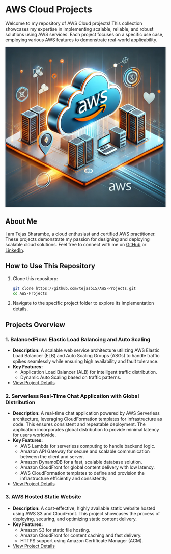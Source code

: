 # AWS Cloud Projects

Welcome to my repository of AWS Cloud projects! This collection showcases my expertise in implementing scalable, reliable, and robust solutions using AWS services. Each project focuses on a specific use case, employing various AWS features to demonstrate real-world applicability.

![AWS Project Thumbnail](AWS%20Project%20Thumbnail.webp)

## About Me

I am Tejas Bharambe, a cloud enthusiast and certified AWS practitioner. These projects demonstrate my passion for designing and deploying scalable cloud solutions. Feel free to connect with me on [GitHub](https://github.com/tejasb15) or [LinkedIn](https://linkedin.com/in/tejasb15).

## How to Use This Repository

1. Clone this repository:
   ```bash
   git clone https://github.com/tejasb15/AWS-Projects.git
   cd AWS-Projects
   ```
2. Navigate to the specific project folder to explore its implementation details.

## Projects Overview

### 1. **BalancedFlow: Elastic Load Balancing and Auto Scaling**

- **Description:** A scalable web service architecture utilizing AWS Elastic Load Balancer (ELB) and Auto Scaling Groups (ASGs) to handle traffic spikes seamlessly while ensuring high availability and fault tolerance.
- **Key Features:**
  - Application Load Balancer (ALB) for intelligent traffic distribution.
  - Dynamic Auto Scaling based on traffic patterns.
- [View Project Details](./BalancedFlow%20-%20Elastic%20Load%20Balancing%20and%20Autoscaling/BalancedFlow%20ELB%20&%20ASG.md)

### 2. **Serverless Real-Time Chat Application with Global Distribution**

- **Description:** A real-time chat application powered by AWS Serverless architecture, leveraging CloudFormation templates for infrastructure as code. This ensures consistent and repeatable deployment. The application incorporates global distribution to provide minimal latency for users worldwide.
- **Key Features:**
  - AWS Lambda for serverless computing to handle backend logic.
  - Amazon API Gateway for secure and scalable communication between the client and server.
  - Amazon DynamoDB for a fast, scalable database solution.
  - Amazon CloudFront for global content delivery with low latency.
  - AWS CloudFormation templates to define and provision the infrastructure efficiently and consistently.
- [View Project Details](./Serverless%20Chat%20Application/Serverless%20ChatAPI%20readme.md)

### 3. **AWS Hosted Static Website**

- **Description:** A cost-effective, highly available static website hosted using AWS S3 and CloudFront. This project showcases the process of deploying, securing, and optimizing static content delivery.
- **Key Features:**
  - Amazon S3 for static file hosting.
  - Amazon CloudFront for content caching and fast delivery.
  - HTTPS support using Amazon Certificate Manager (ACM).
- [View Project Details](./Static%20Website%20Hosting%20Using%20Amazon%20S3%20and%20CloudFront/static%20web%20hosting.md)

